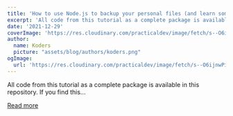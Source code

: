 ```yaml
---
title: 'How to use Node.js to backup your personal files (and learn some webdev skills along the way)'
excerpt: 'All code from this tutorial as a complete package is available in this repository.  If you find this...'
date: '2021-12-29'
coverImage: 'https://res.cloudinary.com/practicaldev/image/fetch/s--O6ijnwPi--/c_imagga_scale,f_auto,fl_progressive,h_420,q_auto,w_1000/https://dev-to-uploads.s3.amazonaws.com/uploads/articles/6ey3d53fgjq35k8gvjnb.png'
author:
  name: Koders
  picture: "assets/blog/authors/koders.png"
ogImage:
  url: 'https://res.cloudinary.com/practicaldev/image/fetch/s--O6ijnwPi--/c_imagga_scale,f_auto,fl_progressive,h_420,q_auto,w_1000/https://dev-to-uploads.s3.amazonaws.com/uploads/articles/6ey3d53fgjq35k8gvjnb.png'
---
```


All code from this tutorial as a complete package is available in this repository.  If you find this...

[Read more](https://dev.to/alexeagleson/how-to-use-nodejs-to-backup-your-personal-files-and-learn-some-webdev-skills-along-the-way-541a)
